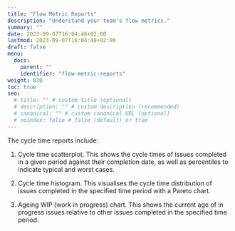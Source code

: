 ```yaml
---
title: "Flow Metric Reports"
description: "Understand your team's flow metrics."
summary: ""
date: 2023-09-07T16:04:48+02:00
lastmod: 2023-09-07T16:04:48+02:00
draft: false
menu:
  docs:
    parent: ""
    identifier: "flow-metric-reports"
weight: 830
toc: true
seo:
  # title: "" # custom title (optional)
  # description: "" # custom description (recommended)
  # canonical: "" # custom canonical URL (optional)
  # noindex: false # false (default) or true
---
```


The cycle time reports include:

1. Cycle time scatterplot. This shows the cycle times of issues completed in a given period against their completion date, as well as percentiles to indicate typical and worst cases.

2. Cycle time histogram. This visualises the cycle time distribution of issues completed in the specified time period with a Pareto chart.

3. Ageing WIP (work in progress) chart. This shows the current age of in progress issues relative to other issues completed in the specified time period.
